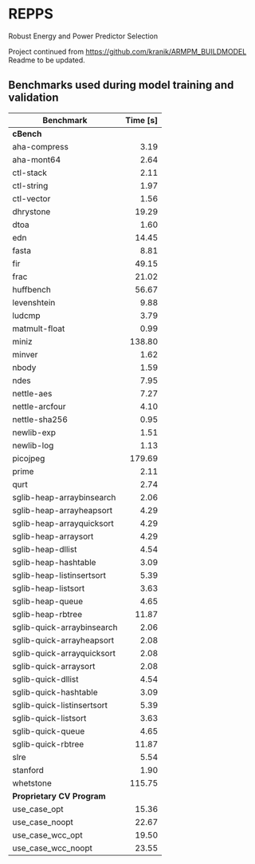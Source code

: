 # REPPS
Robust Energy and Power Predictor Selection

Project continued from https://github.com/kranik/ARMPM_BUILDMODEL
Readme to be updated.

## Benchmarks used during model training and validation

| Benchmark                  | Time [s] |
|----------------------------|---------:|
| **cBench**                            |
| aha-compress               |     3.19 |
| aha-mont64                 |     2.64 |
| ctl-stack                  |     2.11 |
| ctl-string                 |     1.97 |
| ctl-vector                 |     1.56 |
| dhrystone                  |    19.29 |
| dtoa                       |     1.60 |
| edn                        |    14.45 |
| fasta                      |     8.81 |
| fir                        |    49.15 |
| frac                       |    21.02 |
| huffbench                  |    56.67 |
| levenshtein                |     9.88 |
| ludcmp                     |     3.79 |
| matmult-float              |     0.99 |
| miniz                      |   138.80 |
| minver                     |     1.62 |
| nbody                      |     1.59 |
| ndes                       |     7.95 |
| nettle-aes                 |     7.27 |
| nettle-arcfour             |     4.10 |
| nettle-sha256              |     0.95 |
| newlib-exp                 |     1.51 |
| newlib-log                 |     1.13 |
| picojpeg                   |   179.69 |
| prime                      |     2.11 |
| qurt                       |     2.74 |
| sglib-heap-arraybinsearch  |     2.06 |
| sglib-heap-arrayheapsort   |     4.29 |
| sglib-heap-arrayquicksort  |     4.29 |
| sglib-heap-arraysort       |     4.29 |
| sglib-heap-dllist          |     4.54 |
| sglib-heap-hashtable       |     3.09 |
| sglib-heap-listinsertsort  |     5.39 |
| sglib-heap-listsort        |     3.63 |
| sglib-heap-queue           |     4.65 |
| sglib-heap-rbtree          |    11.87 |
| sglib-quick-arraybinsearch |     2.06 |
| sglib-quick-arrayheapsort  |     2.08 |
| sglib-quick-arrayquicksort |     2.08 |
| sglib-quick-arraysort      |     2.08 |
| sglib-quick-dllist         |     4.54 |
| sglib-quick-hashtable      |     3.09 |
| sglib-quick-listinsertsort |     5.39 |
| sglib-quick-listsort       |     3.63 |
| sglib-quick-queue          |     4.65 |
| sglib-quick-rbtree         |    11.87 |
| slre                       |     5.54 |
| stanford                   |     1.90 |
| whetstone                  |   115.75 |
| **Proprietary CV Program**            |
| use\_case\_opt             |    15.36 |
| use\_case\_noopt           |    22.67 |
| use\_case\_wcc\_opt        |    19.50 | 
| use\_case\_wcc\_noopt      |    23.55 |
